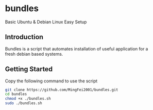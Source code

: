 # bundles
Basic Ubuntu &amp; Debian Linux Easy Setup

## Introduction

Bundles is a script that automates installation of useful application for a fresh debian based systems.

## Getting Started
Copy the following command to use the script

```bash
git clone https://github.com/MingFei2001/bundles.git
cd bundles
chmod +x ./bundles.sh
sudo ./bundles.sh
```
